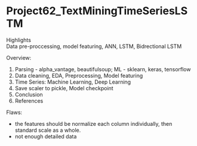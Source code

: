 # Project62_TextMiningTimeSeriesLSTM
Highlights <br>
Data pre-proccessing, model featuring, ANN, LSTM, Bidrectional LSTM<br>

Overview:<br>
1. Parsing - alpha_vantage, beautifulsoup; ML - sklearn, keras, tensorflow
2. Data cleaning, EDA, Preprocessing, Model featuring <br>
3. Time Series: Machine Learning, Deep Learning<br>
4. Save scaler to pickle, Model checkpoint
5. Conclusion<br>
6. References<br>

Flaws: <rb>
- the features should be normalize each column individually, then standard scale as a whole.
- not enough detailed data
